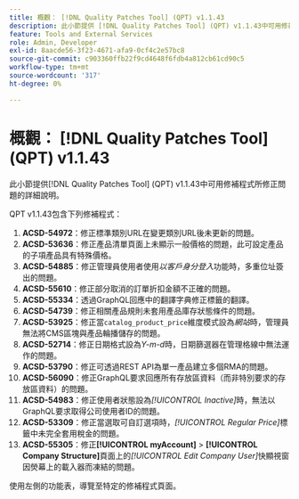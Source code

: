 ```yaml
---
title: 概觀： [!DNL Quality Patches Tool] (QPT) v1.1.43
description: 此小節提供 [!DNL Quality Patches Tool] (QPT) v1.1.43中可用修補程式所修正問題的詳細說明。
feature: Tools and External Services
role: Admin, Developer
exl-id: 8aacde56-3f23-4671-afa9-0cf4c2e57bc8
source-git-commit: c903360ffb22f9cd4648f6fdb4a812cb61cd90c5
workflow-type: tm+mt
source-wordcount: '317'
ht-degree: 0%

---
```


# 概觀： [!DNL Quality Patches Tool] (QPT) v1.1.43

此小節提供[!DNL Quality Patches Tool] (QPT) v1.1.43中可用修補程式所修正問題的詳細說明。

QPT v1.1.43包含下列修補程式：

1. **ACSD-54972**：修正標準類別URL在變更類別URL後未更新的問題。
1. **ACSD-53636**：修正產品清單頁面上未顯示一般價格的問題，此可設定產品的子項產品具有特殊價格。
1. **ACSD-54885**：修正管理員使用者使用&#x200B;*以客戶身分登入*&#x200B;功能時，多重位址簽出的問題。
1. **ACSD-55610**：修正部分取消的訂單折扣金額不正確的問題。
1. **ACSD-55334**：透過GraphQL回應中的翻譯字典修正標籤的翻譯。
1. **ACSD-54739**：修正相關產品規則未套用產品庫存狀態條件的問題。
1. **ACSD-53925**：修正當`catalog_product_price`維度模式設為&#x200B;*網站*&#x200B;時，管理員無法將CMS區塊與產品輪播儲存的問題。
1. **ACSD-52714**：修正日期格式設為&#x200B;*Y-m-d*&#x200B;時，日期篩選器在管理格線中無法運作的問題。
1. **ACSD-53790**：修正可透過REST API為單一產品建立多個RMA的問題。
1. **ACSD-56090**：修正GraphQL要求回應所有存放區資料（而非特別要求的存放區資料）的問題。
1. **ACSD-54983**：修正使用者狀態設為&#x200B;*[!UICONTROL Inactive]*&#x200B;時，無法以GraphQL要求取得公司使用者ID的問題。
1. **ACSD-53309**：修正當選取可自訂選項時，*[!UICONTROL Regular Price]*&#x200B;標籤中未完全套用稅金的問題。
1. **ACSD-55305**：修正&#x200B;**[!UICONTROL myAccount]** > **[!UICONTROL Company Structure]**&#x200B;頁面上的&#x200B;*[!UICONTROL Edit Company User]*&#x200B;快顯視窗因熒幕上的載入器而凍結的問題。

使用左側的功能表，導覽至特定的修補程式頁面。
